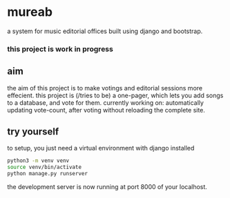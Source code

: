# mureab
a system for music editorial offices built using django and bootstrap.


### this project is work in progress

## aim
the aim of this project is to make votings and editorial sessions more effecient. this project is (/tries to be) a one-pager, which lets you add songs to a database, and vote for them.
currently working on: automatically updating vote-count, after voting without reloading the complete site.


## try yourself
to setup, you just need a virtual environment with django installed
```bash
python3 -m venv venv
source venv/bin/activate
python manage.py runserver
```
the development server is now running at port 8000 of your localhost.

